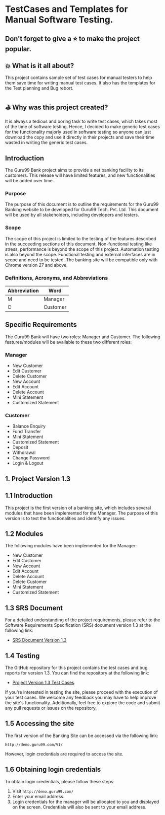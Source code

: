 # TestCases and Templates for Manual Software Testing.
## Don't forget to give a :star: to make the project popular. 

## :boom: What is it all about?
This project contains sample set of test cases for manual testers to help them save time for writing manual test cases. It also has the templates for the Test planning and Bug rebort.

## :golf: Why was this project created?
It is always a tedious and boring task to write test cases, which takes most of the time of software testing. Hence, I decided to make generic test cases for the functionality majorly used in software testing so anyone can just download the copy and use it directly in their projects and save their time wasted in writing the generic test cases.
## Introduction

The Guru99 Bank project aims to provide a net banking facility to its customers. This release will have limited features, and new functionalities will be added over time.

### Purpose

The purpose of this document is to outline the requirements for the Guru99 Banking website to be developed for Guru99 Tech. Pvt. Ltd. This document will be used by all stakeholders, including developers and testers.

### Scope

The scope of this project is limited to the testing of the features described in the succeeding sections of this document. Non-functional testing like stress, performance is beyond the scope of this project. Automation testing is also beyond the scope. Functional testing and external interfaces are in scope and need to be tested. The banking site will be compatible only with Chrome version 27 and above.

### Definitions, Acronyms, and Abbreviations

Abbreviation | Word
--- | ---
M | Manager
C | Customer

## Specific Requirements

The Guru99 Bank will have two roles: Manager and Customer. The following features/modules will be available to these two different roles:

### Manager

- New Customer
- Edit Customer
- Delete Customer
- New Account
- Edit Account
- Delete Account
- Mini Statement
- Customized Statement

### Customer

- Balance Enquiry
- Fund Transfer
- Mini Statement
- Customized Statement
- Deposit
- Withdrawal
- Change Password
- Login & Logout

## 1. Project Version 1.3

## 1.1 Introduction

This project is the first version of a banking site, which includes several modules that have been implemented for the Manager. The purpose of this version is to test the functionalities and identify any issues.

## 1.2 Modules

The following modules have been implemented for the Manager:

- New Customer
- Edit Customer
- New Account
- Edit Account
- Delete Account
- Delete Customer
- Mini Statement
- Customized Statement

## 1.3 SRS Document

For a detailed understanding of the project requirements, please refer to the Software Requirements Specification (SRS) document version 1.3 at the following link: 
- [SRS Document Version 1.3](https://docs.google.com/document/d/1rPW5DV82VJT6vtA1VDSrfxaCBuAduxW0zb1yfTh_VMk/edit)

## 1.4 Testing

The GitHub repository for this project contains the test cases and bug reports for version 1.3. You can find the repository at the following link: 
- [Project Version 1.3 Test Cases](https://github.com/remonagayby/guru99-gtpl-bank/tree/main/Project%20Version%201.3/01_Test%20Cases).

If you're interested in testing the site, please proceed with the execution of your test cases. We welcome any feedback you may have to help improve the site's functionality. Additionally, feel free to explore the code and submit any pull requests or issues on the repository.

## 1.5 Accessing the site

The first version of the Banking Site can be accessed via the following link:
```
http://demo.guru99.com/V1/
```
However, login credentials are required to access the site.

## 1.6 Obtaining login credentials

To obtain login credentials, please follow these steps:

1. Visit ```http://demo.guru99.com/```
2. Enter your email address.
3. Login credentials for the manager will be allocated to you and displayed on the screen. Credentials will also be sent to your email address.
